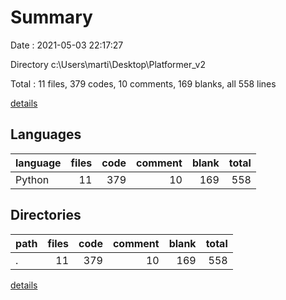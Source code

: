 # Summary

Date : 2021-05-03 22:17:27

Directory c:\Users\marti\Desktop\Platformer_v2

Total : 11 files,  379 codes, 10 comments, 169 blanks, all 558 lines

[details](details.md)

## Languages
| language | files | code | comment | blank | total |
| :--- | ---: | ---: | ---: | ---: | ---: |
| Python | 11 | 379 | 10 | 169 | 558 |

## Directories
| path | files | code | comment | blank | total |
| :--- | ---: | ---: | ---: | ---: | ---: |
| . | 11 | 379 | 10 | 169 | 558 |

[details](details.md)